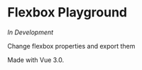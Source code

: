 # Flexbox Playground

*In Development*

Change flexbox properties and export them

Made with Vue 3.0.
